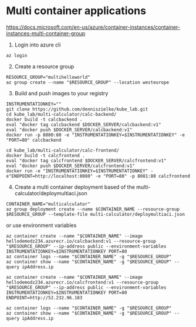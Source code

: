# Multi container applications
https://docs.microsoft.com/en-us/azure/container-instances/container-instances-multi-container-group

1.  Login into azure cli
```
az login
```

2. Create a resource group
```
RESOURCE_GROUP="multihelloworld"
az group create --name "$RESOURCE_GROUP" --location westeurope
```

3. Build and push images to your registry
```
INSTRUMENTATIONKEY=""
git clone https://github.com/denniszielke/kube_lab.git
cd kube_lab/multi-calculator/calc-backend/
docker build -t calcbackend .
eval "docker tag calcbackend $DOCKER_SERVER/calcbackend:v1"
eval "docker push $DOCKER_SERVER/calcbackend:v1"
docker run -p 8080:80 -e "INSTRUMENTATIONKEY=$INSTRUMENTATIONKEY" -e "PORT=80" calcbackend

cd kube_lab/multi-calculator/calc-frontend/
docker build -t calcfrontend .
eval "docker tag calcfrontend $DOCKER_SERVER/calcfrontend:v1"
eval "docker push $DOCKER_SERVER/calcfrontend:v1"
docker run -e "INSTRUMENTATIONKEY=$INSTRUMENTATIONKEY" -e"ENDPOINT=http://localhost:8080" -e "PORT=80" -p 8081:80 calcfrontend

```

4. Create a multi container deployment based of the multi-calculator/deploymultiaci.json
```
CONTAINER_NAME="multicalculator"
az group deployment create --name $CONTAINER_NAME --resource-group $RESOURCE_GROUP --template-file multi-calculator/deploymultiaci.json
```
or use  environment variables
```
az container create --name "$CONTAINER_NAME" --image hellodemodz234.azurecr.io/calcbackend:v1 --resource-group "$RESOURCE_GROUP" --ip-address public --environment-variables INSTRUMENTATIONKEY=$INSTRUMENTATIONKEY PORT=80
az container logs --name "$CONTAINER_NAME" -g "$RESOURCE_GROUP"
az container show --name "$CONTAINER_NAME" -g "$RESOURCE_GROUP" --query ipAddress.ip

az container create --name "$CONTAINER_NAME" --image hellodemodz234.azurecr.io/calcfrontend:v1 --resource-group "$RESOURCE_GROUP" --ip-address public --environment-variables INSTRUMENTATIONKEY=$INSTRUMENTATIONKEY PORT=80 ENDPOINT=http://52.232.96.183

az container logs --name "$CONTAINER_NAME" -g "$RESOURCE_GROUP"
az container show --name "$CONTAINER_NAME" -g "$RESOURCE_GROUP" --query ipAddress.ip


```